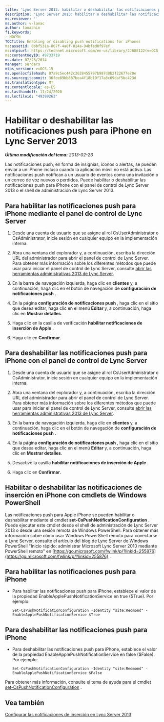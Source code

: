 ```yaml
---
title: 'Lync Server 2013: habilitar o deshabilitar las notificaciones push para iPhone'
description: 'Lync Server 2013: habilitar o deshabilitar las notificaciones push para iPhone.'
ms.reviewer: ''
ms.author: v-lanac
author: lanachin
f1.keywords:
- NOCSH
TOCTitle: Enabling or disabling push notifications for iPhones
ms:assetid: 8bbf531a-807f-4a8f-814a-94bfed8f97ef
ms:mtpsurl: https://technet.microsoft.com/en-us/library/JJ688122(v=OCS.15)
ms:contentKeyID: 49733719
ms.date: 07/23/2014
manager: serdars
mtps_version: v=OCS.15
ms.openlocfilehash: 07a9c5ec442c3628455797b987d8b2f22677e70e
ms.sourcegitcommit: 36fee89bb887bea4f18b19f17a8c69daf5bc423d
ms.translationtype: MT
ms.contentlocale: es-ES
ms.lasthandoff: 11/24/2020
ms.locfileid: "49399263"
---
```

# <a name="enabling-or-disabling-push-notifications-for-iphones-in-lync-server-2013"></a>Habilitar o deshabilitar las notificaciones push para iPhone en Lync Server 2013

<div data-xmlns="http://www.w3.org/1999/xhtml">

<div class="topic" data-xmlns="http://www.w3.org/1999/xhtml" data-msxsl="urn:schemas-microsoft-com:xslt" data-cs="https://msdn.microsoft.com/">

<div data-asp="https://msdn2.microsoft.com/asp">



</div>

<div id="mainSection">

<div id="mainBody">

<span> </span>

_**Última modificación del tema:** 2013-02-23_

Las notificaciones push, en forma de insignias, iconos o alertas, se pueden enviar a un iPhone incluso cuando la aplicación móvil no está activa. Las notificaciones push notifican a un usuario de eventos como una invitación o un correo de voz nuevos o perdidos. Puede habilitar o deshabilitar las notificaciones push para iPhone con el panel de control de Lync Server 2013 o el shell de administración de Lync Server 2013.

<div>

## <a name="to-enable-push-notifications-for-iphone-by-using-lync-server-control-panel"></a>Para habilitar las notificaciones push para iPhone mediante el panel de control de Lync Server

1.  Desde una cuenta de usuario que se asigne al rol CsUserAdministrator o CsAdministrator, inicie sesión en cualquier equipo en la implementación interna.

2.  Abra una ventana del explorador y, a continuación, escriba la dirección URL del administrador para abrir el panel de control de Lync Server. Para obtener más información sobre los diferentes métodos que puede usar para iniciar el panel de control de Lync Server, consulte [abrir las herramientas administrativas 2013 de Lync Server](lync-server-2013-open-lync-server-administrative-tools.md).

3.  En la barra de navegación izquierda, haga clic en **clientes** y, a continuación, haga clic en el botón de navegación de **configuración de notificaciones push** .

4.  En la página **configuración de notificaciones push** , haga clic en el sitio que desea editar, haga clic en el menú **Editar** y, a continuación, haga clic en **Mostrar detalles**.

5.  Haga clic en la casilla de verificación **habilitar notificaciones de inserción de Apple** .

6.  Haga clic en **Confirmar**.

</div>

<div>

## <a name="to-disable-push-notifications-for-iphone-by-using-lync-server-control-panel"></a>Para deshabilitar las notificaciones push para iPhone con el panel de control de Lync Server

1.  Desde una cuenta de usuario que se asigne al rol CsUserAdministrator o CsAdministrator, inicie sesión en cualquier equipo en la implementación interna.

2.  Abra una ventana del explorador y, a continuación, escriba la dirección URL del administrador para abrir el panel de control de Lync Server. Para obtener más información sobre los diferentes métodos que puede usar para iniciar el panel de control de Lync Server, consulte [abrir las herramientas administrativas 2013 de Lync Server](lync-server-2013-open-lync-server-administrative-tools.md).

3.  En la barra de navegación izquierda, haga clic en **clientes** y, a continuación, haga clic en el botón de navegación de **configuración de notificaciones push** .

4.  En la página **configuración de notificaciones push** , haga clic en el sitio que desea editar, haga clic en el menú **Editar** y, a continuación, haga clic en **Mostrar detalles**.

5.  Desactive la casilla **habilitar notificaciones de inserción de Apple** .

6.  Haga clic en **Confirmar**.

</div>

<div>

## <a name="enabling-or-disabling-push-notifications-to-iphone-by-using-windows-powershell-cmdlets"></a>Habilitar o deshabilitar las notificaciones de inserción en iPhone con cmdlets de Windows PowerShell

Las notificaciones push para Apple iPhone se pueden habilitar o deshabilitar mediante el cmdlet **set-CsPushNotificationConfiguration** . Puede ejecutar este cmdlet desde el shell de administración de Lync Server 2013 o desde una sesión remota de Windows PowerShell. Para obtener más información sobre cómo usar Windows PowerShell remoto para conectarse a Lync Server, consulte el artículo del blog de Lync Server de Windows PowerShell "Inicio rápido: administrar Microsoft Lync Server 2010 mediante PowerShell remoto" en [https://go.microsoft.com/fwlink/p/?linkId=255876](https://go.microsoft.com/fwlink/p/?linkid=255876) .

<div>

## <a name="to-enable-push-notifications-for-iphone"></a>Para habilitar las notificaciones push para iPhone

  - Para habilitar las notificaciones push para iPhone, establece el valor de la propiedad EnableApplePushNotificationService en true ($True). Por ejemplo:
    
        Set-CsPushNotificationConfiguration -Identity "site:Redmond" -EnableApplePushNotificationService $True

</div>

<div>

## <a name="to-disable-push-notifications-for-iphone"></a>Para deshabilitar las notificaciones push para iPhone

  - Para deshabilitar las notificaciones push para iPhone, establece el valor de la propiedad EnableApplePushNotificationService en false ($False). Por ejemplo:
    
        Set-CsPushNotificationConfiguration -Identity "site:Redmond" -EnableApplePushNotificationService $False

</div>

Para obtener más información, consulte el tema de ayuda para el cmdlet [set-CsPushNotificationConfiguration](https://docs.microsoft.com/powershell/module/skype/Set-CsPushNotificationConfiguration) .

</div>

<div>

## <a name="see-also"></a>Vea también


[Configurar las notificaciones de inserción en Lync Server 2013](lync-server-2013-configuring-for-push-notifications.md)  
  

</div>

</div>

<span> </span>

</div>

</div>

</div>

